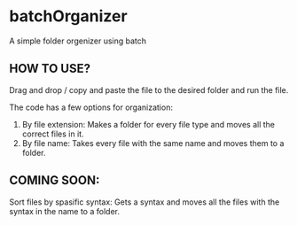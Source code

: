 # batchOrganizer
A simple folder orgenizer using batch

## HOW TO USE?
Drag and drop / copy and paste the file to the desired folder and run the file.

The code has a few options for organization:
1. By file extension: Makes a folder for every file type and moves all the correct files in it.
2. By file name: Takes every file with the same name and moves them to a folder.

## COMING SOON:
Sort files by spasific syntax: Gets a syntax and moves all the files with the syntax in the name to a folder.
